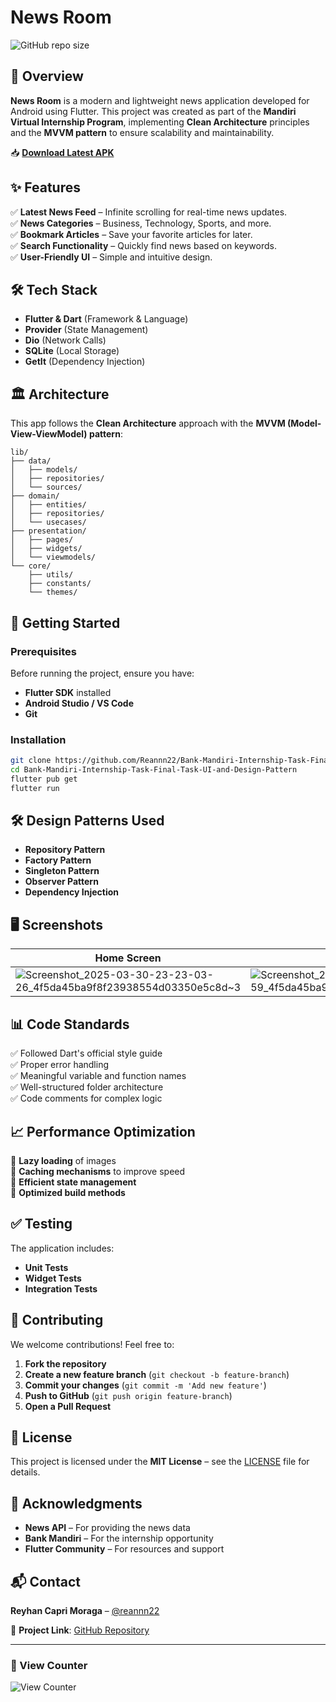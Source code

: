 # News Room
![GitHub repo size](https://views-counter.vercel.app/badge?pageId=reannn22%2FViews-Counter)

## 📌 Overview
**News Room** is a modern and lightweight news application developed for Android using Flutter. This project was created as part of the **Mandiri Virtual Internship Program**, implementing **Clean Architecture** principles and the **MVVM pattern** to ensure scalability and maintainability.

📥 **[Download Latest APK](https://www.mediafire.com/file/hw6lmuf4iv6ng3f/News_Room.apk/file)**

## ✨ Features
✅ **Latest News Feed** – Infinite scrolling for real-time news updates.  
✅ **News Categories** – Business, Technology, Sports, and more.  
✅ **Bookmark Articles** – Save your favorite articles for later.  
✅ **Search Functionality** – Quickly find news based on keywords.  
✅ **User-Friendly UI** – Simple and intuitive design.  

## 🛠️ Tech Stack
- **Flutter & Dart** (Framework & Language)
- **Provider** (State Management)
- **Dio** (Network Calls)
- **SQLite** (Local Storage)
- **GetIt** (Dependency Injection)

## 🏛️ Architecture
This app follows the **Clean Architecture** approach with the **MVVM (Model-View-ViewModel) pattern**:
```
lib/
├── data/
│   ├── models/
│   ├── repositories/
│   └── sources/
├── domain/
│   ├── entities/
│   ├── repositories/
│   └── usecases/
├── presentation/
│   ├── pages/
│   ├── widgets/
│   └── viewmodels/
└── core/
    ├── utils/
    ├── constants/
    └── themes/
```

## 🚀 Getting Started
### Prerequisites
Before running the project, ensure you have:
- **Flutter SDK** installed
- **Android Studio / VS Code**
- **Git**

### Installation
```sh
git clone https://github.com/Reannn22/Bank-Mandiri-Internship-Task-Final-Task-UI-and-Design-Pattern.git
cd Bank-Mandiri-Internship-Task-Final-Task-UI-and-Design-Pattern
flutter pub get
flutter run
```

## 🛠️ Design Patterns Used
- **Repository Pattern**
- **Factory Pattern**
- **Singleton Pattern**
- **Observer Pattern**
- **Dependency Injection**

## 🖥️ Screenshots
| Home Screen | Article Detail |
|-------------|---------------|
| ![Screenshot_2025-03-30-23-23-03-26_4f5da45ba9f8f23938554d03350e5c8d~3](https://github.com/user-attachments/assets/c43c49ff-ceb0-4356-b0ff-faf8f16c6f5f) | ![Screenshot_2025-03-30-23-23-12-59_4f5da45ba9f8f23938554d03350e5c8d~2](https://github.com/user-attachments/assets/df2c9f76-72df-41f7-b573-d5309e06ff62) |

## 📊 Code Standards
✅ Followed Dart's official style guide  
✅ Proper error handling  
✅ Meaningful variable and function names  
✅ Well-structured folder architecture  
✅ Code comments for complex logic  

## 📈 Performance Optimization
🔹 **Lazy loading** of images  
🔹 **Caching mechanisms** to improve speed  
🔹 **Efficient state management**  
🔹 **Optimized build methods**  

## ✅ Testing
The application includes:
- **Unit Tests**
- **Widget Tests**
- **Integration Tests**

## 🤝 Contributing
We welcome contributions! Feel free to:
1. **Fork the repository**
2. **Create a new feature branch** (`git checkout -b feature-branch`)
3. **Commit your changes** (`git commit -m 'Add new feature'`)
4. **Push to GitHub** (`git push origin feature-branch`)
5. **Open a Pull Request**

## 📜 License
This project is licensed under the **MIT License** – see the [LICENSE](https://github.com/Reannn22/Bank-Mandiri-Internship-Task-Final-Task-UI-and-Design-Pattern/blob/main/LICENSE) file for details.

## 📢 Acknowledgments
- **News API** – For providing the news data
- **Bank Mandiri** – For the internship opportunity
- **Flutter Community** – For resources and support

## 📬 Contact
**Reyhan Capri Moraga** – [@reannn22](https://github.com/Reannn22)

📌 **Project Link**: [GitHub Repository](https://github.com/Reannn22/Bank-Mandiri-Internship-Task-Final-Task-UI-and-Design-Pattern)

---
### 👀 View Counter
![View Counter](https://komarev.com/ghpvc/?username=Reannn22&label=Views&color=blue&style=plastic)
